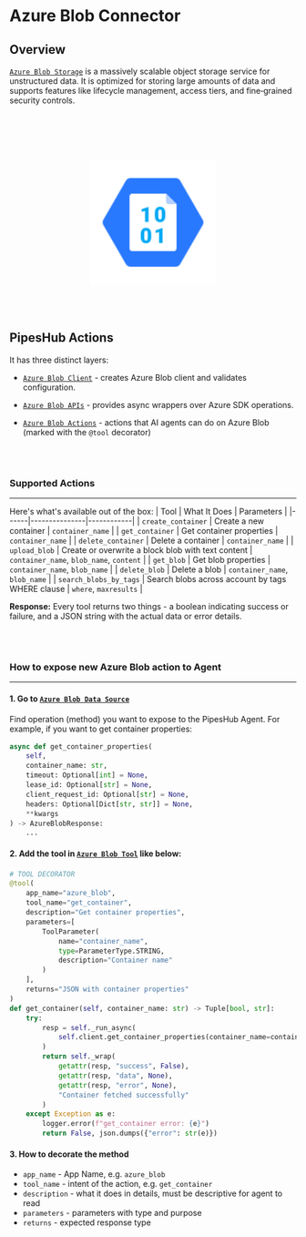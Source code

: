 # Azure Blob Connector
## Overview
[`Azure Blob Storage`](https://learn.microsoft.com/azure/storage/blobs/storage-blobs-introduction) is a massively scalable object storage service for unstructured data. It is optimized for storing large amounts of data and supports features like lifecycle management, access tiers, and fine‑grained security controls.

<br></br>
<br></br>
<div align="center">
  <img src="https://raw.githubusercontent.com/pipeshub-ai/documentation/refs/heads/main/logo/azure-blob.png" alt="Azure Blob Storage Logo" width="220"/>
</div>


<br></br>
## PipesHub Actions 

It has three distinct layers:
- [`Azure Blob Client`](https://github.com/pipeshub-ai/pipeshub-ai/blob/main/backend/python/app/sources/client/azure/azure_blob.py) - creates Azure Blob client and validates configuration.
<!--([`Local`](/backend/python/app/sources/client/azure/azure_blob.py))-->

- [`Azure Blob APIs`](https://github.com/pipeshub-ai/pipeshub-ai/blob/main/backend/python/app/sources/external/azure/azure_blob.py) - provides async wrappers over Azure SDK operations.
<!--([`Local`](/backend/python/app/sources/external/azure/azure_blob.py))-->

- [`Azure Blob Actions`](https://github.com/pipeshub-ai/pipeshub-ai/blob/main/backend/python/app/agents/actions/azure/azure_blob.py) - actions that AI agents can do on Azure Blob (marked with the `@tool` decorator)
<!--([`Local`](/backend/python/app/agents/actions/azure/azure_blob.py))-->

<br></br>
### Supported Actions
-----
Here's what's available out of the box:
| Tool | What It Does | Parameters |
|------|---------------|------------|
| `create_container` | Create a new container | `container_name` |
| `get_container` | Get container properties | `container_name` |
| `delete_container` | Delete a container | `container_name` |
| `upload_blob` | Create or overwrite a block blob with text content | `container_name`, `blob_name`, `content` |
| `get_blob` | Get blob properties | `container_name`, `blob_name` |
| `delete_blob` | Delete a blob | `container_name`, `blob_name` |
| `search_blobs_by_tags` | Search blobs across account by tags WHERE clause | `where`, `maxresults` |

**Response:** Every tool returns two things - a boolean indicating success or failure, and a JSON string with the actual data or error details.

<br></br>
### How to expose new Azure Blob action to Agent
-----
#### 1. Go to [`Azure Blob Data Source`](https://github.com/pipeshub-ai/pipeshub-ai/blob/main/backend/python/app/sources/external/azure/azure_blob.py)
Find operation (method) you want to expose to the PipesHub Agent.
For example, if you want to get container properties:
```python
async def get_container_properties(
    self,
    container_name: str,
    timeout: Optional[int] = None,
    lease_id: Optional[str] = None,
    client_request_id: Optional[str] = None,
    headers: Optional[Dict[str, str]] = None,
    **kwargs
) -> AzureBlobResponse:
    ...
```

#### 2. Add the tool in [`Azure Blob Tool`](https://github.com/pipeshub-ai/pipeshub-ai/blob/main/backend/python/app/agents/actions/azure/azure_blob.py) like below:
```python
# TOOL DECORATOR
@tool(
    app_name="azure_blob",
    tool_name="get_container",
    description="Get container properties",
    parameters=[
        ToolParameter(
            name="container_name",
            type=ParameterType.STRING,
            description="Container name"
        )
    ],
    returns="JSON with container properties"
)
def get_container(self, container_name: str) -> Tuple[bool, str]:
    try:
        resp = self._run_async(
            self.client.get_container_properties(container_name=container_name)
        )
        return self._wrap(
            getattr(resp, "success", False),
            getattr(resp, "data", None),
            getattr(resp, "error", None),
            "Container fetched successfully"
        )
    except Exception as e:
        logger.error(f"get_container error: {e}")
        return False, json.dumps({"error": str(e)})
```

#### 3. How to decorate the method
- `app_name` - App Name, e.g. `azure_blob`
- `tool_name` - intent of the action, e.g. `get_container`
- `description` - what it does in details, must be descriptive for agent to read
- `parameters` - parameters with type and purpose
- `returns` - expected response type
